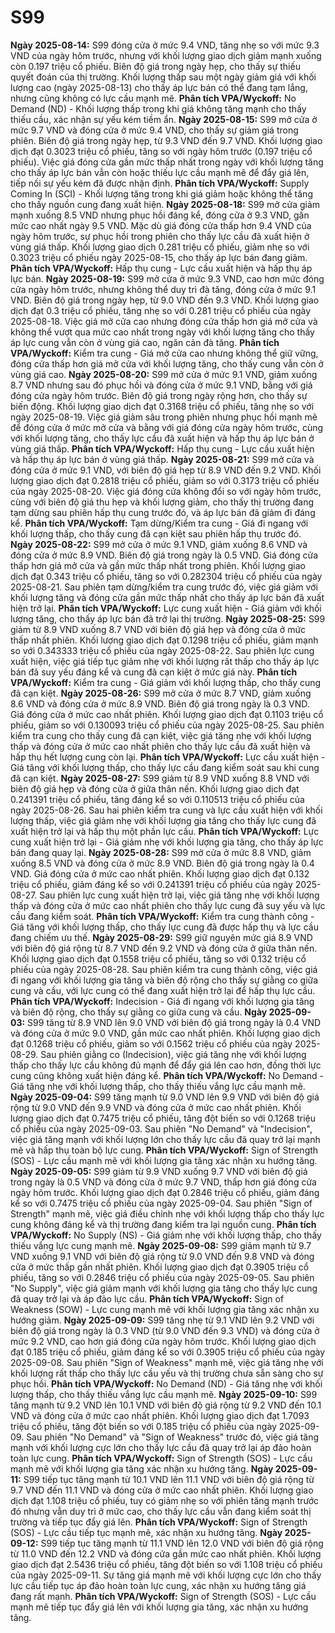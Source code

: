 # S99

**Ngày 2025-08-14:** S99 đóng cửa ở mức 9.4 VND, tăng nhẹ so với mức 9.3 VND của ngày hôm trước, nhưng với khối lượng giao dịch giảm mạnh xuống còn 0.197 triệu cổ phiếu. Biên độ giá trong ngày hẹp, cho thấy sự thiếu quyết đoán của thị trường. Khối lượng thấp sau một ngày giảm giá với khối lượng cao (ngày 2025-08-13) cho thấy áp lực bán có thể đang tạm lắng, nhưng cũng không có lực cầu mạnh mẽ. **Phân tích VPA/Wyckoff:** No Demand (ND) - Khối lượng thấp trong khi giá không tăng mạnh cho thấy thiếu cầu, xác nhận sự yếu kém tiềm ẩn.
**Ngày 2025-08-15:** S99 mở cửa ở mức 9.7 VND và đóng cửa ở mức 9.4 VND, cho thấy sự giảm giá trong phiên. Biên độ giá trong ngày hẹp, từ 9.3 VND đến 9.7 VND. Khối lượng giao dịch đạt 0.3023 triệu cổ phiếu, tăng so với ngày hôm trước (0.197 triệu cổ phiếu). Việc giá đóng cửa gần mức thấp nhất trong ngày với khối lượng tăng cho thấy áp lực bán vẫn còn hoặc thiếu lực cầu mạnh mẽ để đẩy giá lên, tiếp nối sự yếu kém đã được nhận định. **Phân tích VPA/Wyckoff:** Supply Coming In (SCI) - Khối lượng tăng trong khi giá giảm hoặc không thể tăng cho thấy nguồn cung đang xuất hiện.
**Ngày 2025-08-18:** S99 mở cửa giảm mạnh xuống 8.5 VND nhưng phục hồi đáng kể, đóng cửa ở 9.3 VND, gần mức cao nhất ngày 9.5 VND. Mặc dù giá đóng cửa thấp hơn 9.4 VND của ngày hôm trước, sự phục hồi trong phiên cho thấy lực cầu đã xuất hiện ở vùng giá thấp. Khối lượng giao dịch 0.281 triệu cổ phiếu, giảm nhẹ so với 0.3023 triệu cổ phiếu ngày 2025-08-15, cho thấy áp lực bán đang giảm. **Phân tích VPA/Wyckoff:** Hấp thụ cung - Lực cầu xuất hiện và hấp thụ áp lực bán.
**Ngày 2025-08-19:** S99 mở cửa ở mức 9.3 VND, cao hơn mức đóng cửa ngày hôm trước, nhưng không thể duy trì đà tăng, đóng cửa ở mức 9.1 VND. Biên độ giá trong ngày hẹp, từ 9.0 VND đến 9.3 VND. Khối lượng giao dịch đạt 0.3 triệu cổ phiếu, tăng nhẹ so với 0.281 triệu cổ phiếu của ngày 2025-08-18. Việc giá mở cửa cao nhưng đóng cửa thấp hơn giá mở cửa và không thể vượt qua mức cao nhất trong ngày với khối lượng tăng cho thấy áp lực cung vẫn còn ở vùng giá cao, ngăn cản đà tăng. **Phân tích VPA/Wyckoff:** Kiểm tra cung - Giá mở cửa cao nhưng không thể giữ vững, đóng cửa thấp hơn giá mở cửa với khối lượng tăng, cho thấy cung vẫn còn ở vùng giá cao.
**Ngày 2025-08-20:** S99 mở cửa ở mức 9.1 VND, giảm xuống 8.7 VND nhưng sau đó phục hồi và đóng cửa ở mức 9.1 VND, bằng với giá đóng cửa ngày hôm trước. Biên độ giá trong ngày rộng hơn, cho thấy sự biến động. Khối lượng giao dịch đạt 0.3168 triệu cổ phiếu, tăng nhẹ so với ngày 2025-08-19. Việc giá giảm sâu trong phiên nhưng phục hồi mạnh mẽ để đóng cửa ở mức mở cửa và bằng với giá đóng cửa ngày hôm trước, cùng với khối lượng tăng, cho thấy lực cầu đã xuất hiện và hấp thụ áp lực bán ở vùng giá thấp. **Phân tích VPA/Wyckoff:** Hấp thụ cung - Lực cầu xuất hiện và hấp thụ áp lực bán ở vùng giá thấp.
**Ngày 2025-08-21:** S99 mở cửa và đóng cửa ở mức 9.1 VND, với biên độ giá hẹp từ 8.9 VND đến 9.2 VND. Khối lượng giao dịch đạt 0.2818 triệu cổ phiếu, giảm so với 0.3173 triệu cổ phiếu của ngày 2025-08-20. Việc giá đóng cửa không đổi so với ngày hôm trước, cùng với biên độ giá thu hẹp và khối lượng giảm, cho thấy thị trường đang tạm dừng sau phiên hấp thụ cung trước đó, và áp lực bán đã giảm đi đáng kể. **Phân tích VPA/Wyckoff:** Tạm dừng/Kiểm tra cung - Giá đi ngang với khối lượng thấp, cho thấy cung đã cạn kiệt sau phiên hấp thụ trước đó.
**Ngày 2025-08-22:** S99 mở cửa ở mức 9.1 VND, giảm xuống 8.6 VND và đóng cửa ở mức 8.9 VND. Biên độ giá trong ngày là 0.5 VND. Giá đóng cửa thấp hơn giá mở cửa và gần mức thấp nhất trong phiên. Khối lượng giao dịch đạt 0.343 triệu cổ phiếu, tăng so với 0.282304 triệu cổ phiếu của ngày 2025-08-21. Sau phiên tạm dừng/kiểm tra cung trước đó, việc giá giảm với khối lượng tăng và đóng cửa gần mức thấp nhất cho thấy áp lực bán đã xuất hiện trở lại. **Phân tích VPA/Wyckoff:** Lực cung xuất hiện - Giá giảm với khối lượng tăng, cho thấy áp lực bán đã trở lại thị trường.
**Ngày 2025-08-25:** S99 giảm từ 8.9 VND xuống 8.7 VND với biên độ giá hẹp và đóng cửa ở mức thấp nhất phiên. Khối lượng giao dịch đạt 0.1298 triệu cổ phiếu, giảm mạnh so với 0.343333 triệu cổ phiếu của ngày 2025-08-22. Sau phiên lực cung xuất hiện, việc giá tiếp tục giảm nhẹ với khối lượng rất thấp cho thấy áp lực bán đã suy yếu đáng kể và cung đã cạn kiệt ở mức giá này. **Phân tích VPA/Wyckoff:** Kiểm tra cung - Giá giảm với khối lượng thấp, cho thấy cung đã cạn kiệt.
**Ngày 2025-08-26:** S99 mở cửa ở mức 8.7 VND, giảm xuống 8.6 VND và đóng cửa ở mức 8.9 VND. Biên độ giá trong ngày là 0.3 VND. Giá đóng cửa ở mức cao nhất phiên. Khối lượng giao dịch đạt 0.1103 triệu cổ phiếu, giảm so với 0.130093 triệu cổ phiếu của ngày 2025-08-25. Sau phiên kiểm tra cung cho thấy cung đã cạn kiệt, việc giá tăng nhẹ với khối lượng thấp và đóng cửa ở mức cao nhất phiên cho thấy lực cầu đã xuất hiện và hấp thụ hết lượng cung còn lại. **Phân tích VPA/Wyckoff:** Lực cầu xuất hiện - Giá tăng với khối lượng thấp, cho thấy lực cầu đang kiểm soát sau khi cung đã cạn kiệt.
**Ngày 2025-08-27:** S99 giảm từ 8.9 VND xuống 8.8 VND với biên độ giá hẹp và đóng cửa ở giữa thân nến. Khối lượng giao dịch đạt 0.241391 triệu cổ phiếu, tăng đáng kể so với 0.110513 triệu cổ phiếu của ngày 2025-08-26. Sau hai phiên kiểm tra cung và lực cầu xuất hiện với khối lượng thấp, việc giá giảm nhẹ với khối lượng gia tăng cho thấy lực cung đã xuất hiện trở lại và hấp thụ một phần lực cầu. **Phân tích VPA/Wyckoff:** Lực cung xuất hiện trở lại - Giá giảm nhẹ với khối lượng gia tăng, cho thấy áp lực bán đang quay lại.
**Ngày 2025-08-28:** S99 mở cửa ở mức 8.8 VND, giảm xuống 8.5 VND và đóng cửa ở mức 8.9 VND. Biên độ giá trong ngày là 0.4 VND. Giá đóng cửa ở mức cao nhất phiên. Khối lượng giao dịch đạt 0.132 triệu cổ phiếu, giảm đáng kể so với 0.241391 triệu cổ phiếu của ngày 2025-08-27. Sau phiên lực cung xuất hiện trở lại, việc giá tăng nhẹ với khối lượng thấp và đóng cửa ở mức cao nhất phiên cho thấy lực cung đã suy yếu và lực cầu đang kiểm soát. **Phân tích VPA/Wyckoff:** Kiểm tra cung thành công - Giá tăng với khối lượng thấp, cho thấy lực cung đã được hấp thụ và lực cầu đang chiếm ưu thế.
**Ngày 2025-08-29:** S99 giữ nguyên mức giá 8.9 VND với biên độ giá rộng từ 8.7 VND đến 9.2 VND và đóng cửa ở giữa thân nến. Khối lượng giao dịch đạt 0.1558 triệu cổ phiếu, tăng so với 0.132 triệu cổ phiếu của ngày 2025-08-28. Sau phiên kiểm tra cung thành công, việc giá đi ngang với khối lượng gia tăng và biên độ rộng cho thấy sự giằng co giữa cung và cầu, với lực cung có thể đang xuất hiện trở lại để hấp thụ lực cầu. **Phân tích VPA/Wyckoff:** Indecision - Giá đi ngang với khối lượng gia tăng và biên độ rộng, cho thấy sự giằng co giữa cung và cầu.
**Ngày 2025-09-03:** S99 tăng từ 8.9 VND lên 9.0 VND với biên độ giá trong ngày là 0.4 VND và đóng cửa ở mức 9.0 VND, gần mức cao nhất phiên. Khối lượng giao dịch đạt 0.1268 triệu cổ phiếu, giảm so với 0.1562 triệu cổ phiếu của ngày 2025-08-29. Sau phiên giằng co (Indecision), việc giá tăng nhẹ với khối lượng thấp cho thấy lực cầu không đủ mạnh để đẩy giá lên cao hơn, đồng thời lực cung cũng không xuất hiện đáng kể. **Phân tích VPA/Wyckoff:** No Demand - Giá tăng nhẹ với khối lượng thấp, cho thấy thiếu vắng lực cầu mạnh mẽ.
**Ngày 2025-09-04:** S99 tăng mạnh từ 9.0 VND lên 9.9 VND với biên độ giá rộng từ 9.0 VND đến 9.9 VND và đóng cửa ở mức cao nhất phiên. Khối lượng giao dịch đạt 0.7475 triệu cổ phiếu, tăng đột biến so với 0.1268 triệu cổ phiếu của ngày 2025-09-03. Sau phiên "No Demand" và "Indecision", việc giá tăng mạnh với khối lượng lớn cho thấy lực cầu đã quay trở lại mạnh mẽ và hấp thụ toàn bộ lực cung. **Phân tích VPA/Wyckoff:** Sign of Strength (SOS) - Lực cầu mạnh mẽ với khối lượng gia tăng xác nhận xu hướng tăng.
**Ngày 2025-09-05:** S99 giảm từ 9.9 VND xuống 9.7 VND với biên độ giá trong ngày là 0.5 VND và đóng cửa ở mức 9.7 VND, thấp hơn giá đóng cửa ngày hôm trước. Khối lượng giao dịch đạt 0.2846 triệu cổ phiếu, giảm đáng kể so với 0.7475 triệu cổ phiếu của ngày 2025-09-04. Sau phiên "Sign of Strength" mạnh mẽ, việc giá điều chỉnh nhẹ với khối lượng thấp cho thấy lực cung không đáng kể và thị trường đang kiểm tra lại nguồn cung. **Phân tích VPA/Wyckoff:** No Supply (NS) - Giá giảm nhẹ với khối lượng thấp, cho thấy thiếu vắng lực cung mạnh mẽ.
**Ngày 2025-09-08:** S99 giảm mạnh từ 9.7 VND xuống 9.1 VND với biên độ giá rộng từ 9.0 VND đến 9.8 VND và đóng cửa ở mức thấp gần nhất phiên. Khối lượng giao dịch đạt 0.3905 triệu cổ phiếu, tăng so với 0.2846 triệu cổ phiếu của ngày 2025-09-05. Sau phiên "No Supply", việc giá giảm mạnh với khối lượng gia tăng cho thấy lực cung đã quay trở lại và áp đảo lực cầu. **Phân tích VPA/Wyckoff:** Sign of Weakness (SOW) - Lực cung mạnh mẽ với khối lượng gia tăng xác nhận xu hướng giảm.
**Ngày 2025-09-09:** S99 tăng nhẹ từ 9.1 VND lên 9.2 VND với biên độ giá trong ngày là 0.3 VND (từ 9.0 VND đến 9.3 VND) và đóng cửa ở mức 9.2 VND, cao hơn giá đóng cửa ngày hôm trước. Khối lượng giao dịch đạt 0.185 triệu cổ phiếu, giảm đáng kể so với 0.3905 triệu cổ phiếu của ngày 2025-09-08. Sau phiên "Sign of Weakness" mạnh mẽ, việc giá tăng nhẹ với khối lượng rất thấp cho thấy lực cầu yếu và thị trường chưa sẵn sàng cho sự phục hồi. **Phân tích VPA/Wyckoff:** No Demand (ND) - Giá tăng nhẹ với khối lượng thấp, cho thấy thiếu vắng lực cầu mạnh mẽ.
**Ngày 2025-09-10:** S99 tăng mạnh từ 9.2 VND lên 10.1 VND với biên độ giá rộng từ 9.2 VND đến 10.1 VND và đóng cửa ở mức cao nhất phiên. Khối lượng giao dịch đạt 1.7093 triệu cổ phiếu, tăng đột biến so với 0.185 triệu cổ phiếu của ngày 2025-09-09. Sau phiên "No Demand" và "Sign of Weakness" trước đó, việc giá tăng mạnh với khối lượng cực lớn cho thấy lực cầu đã quay trở lại áp đảo hoàn toàn lực cung. **Phân tích VPA/Wyckoff:** Sign of Strength (SOS) - Lực cầu mạnh mẽ với khối lượng gia tăng xác nhận xu hướng tăng.
**Ngày 2025-09-11:** S99 tiếp tục tăng mạnh từ 10.1 VND lên 11.1 VND với biên độ giá rộng từ 9.7 VND đến 11.1 VND và đóng cửa ở mức cao nhất phiên. Khối lượng giao dịch đạt 1.108 triệu cổ phiếu, tuy có giảm nhẹ so với phiên tăng mạnh trước đó nhưng vẫn duy trì ở mức cao, cho thấy lực cầu vẫn đang kiểm soát thị trường và tiếp tục đẩy giá lên. **Phân tích VPA/Wyckoff:** Sign of Strength (SOS) - Lực cầu tiếp tục mạnh mẽ, xác nhận xu hướng tăng.
**Ngày 2025-09-12:** S99 tiếp tục tăng mạnh từ 11.1 VND lên 12.0 VND với biên độ giá rộng từ 11.0 VND đến 12.2 VND và đóng cửa gần mức cao nhất phiên. Khối lượng giao dịch đạt 2.5436 triệu cổ phiếu, tăng đột biến so với 1.108 triệu cổ phiếu của ngày 2025-09-11. Sự tăng giá mạnh mẽ với khối lượng cực lớn cho thấy lực cầu tiếp tục áp đảo hoàn toàn lực cung, xác nhận xu hướng tăng giá đang rất mạnh. **Phân tích VPA/Wyckoff:** Sign of Strength (SOS) - Lực cầu mạnh mẽ tiếp tục đẩy giá lên với khối lượng gia tăng, xác nhận xu hướng tăng.
